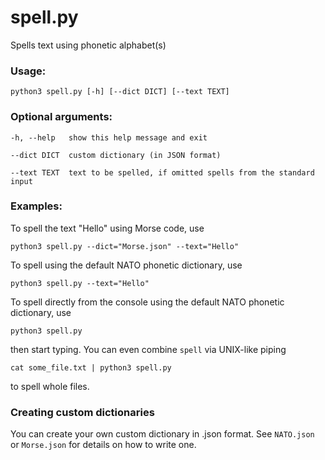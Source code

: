 # spell.py
Spells text using phonetic alphabet(s)

### Usage:

    python3 spell.py [-h] [--dict DICT] [--text TEXT]

### Optional arguments:

    -h, --help   show this help message and exit
  
    --dict DICT  custom dictionary (in JSON format)
  
    --text TEXT  text to be spelled, if omitted spells from the standard input

### Examples:

To spell the text "Hello" using Morse code, use

    python3 spell.py --dict="Morse.json" --text="Hello"

To spell using the default NATO phonetic dictionary, use

    python3 spell.py --text="Hello"

To spell directly from the console using the default NATO phonetic dictionary, use

    python3 spell.py

then start typing. You can even combine `spell` via UNIX-like piping
    
    cat some_file.txt | python3 spell.py

to spell whole files.
    
### Creating custom dictionaries

You can create your own custom dictionary in .json format. See `NATO.json` or `Morse.json` for 
details on how to write one. 


